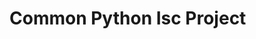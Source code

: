 # Common Python Isc Project

[src]: http://toucan.simplesys.lan/scm-manager/git/ivc-inform/kaf-pas

